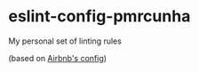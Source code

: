 # eslint-config-pmrcunha
My personal set of linting rules

(based on [Airbnb's config](https://github.com/airbnb/javascript/tree/master/packages))
